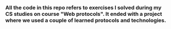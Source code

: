 ### All the code in this repo refers to exercises I solved during my CS studies on course "Web protocols". It ended with a project where we used a couple of learned protocols and technologies.
